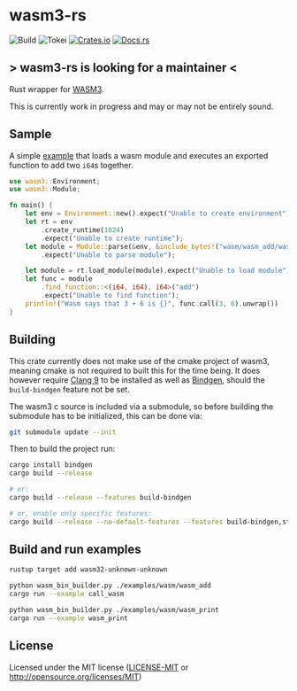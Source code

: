 # wasm3-rs

![Build](https://github.com/wasm3/wasm3-rs/workflows/Rust/badge.svg?branch=master) ![Tokei](https://tokei.rs/b1/github/wasm3/wasm3-rs)
[![Crates.io](https://img.shields.io/crates/v/wasm3.svg)](https://crates.io/crates/wasm3)
[![Docs.rs](https://docs.rs/wasm3/badge.svg)](https://docs.rs/wasm3)

## > wasm3-rs is looking for a maintainer <

Rust wrapper for [WASM3](https://github.com/wasm3/wasm3).

This is currently work in progress and may or may not be entirely sound.

## Sample

A simple [example](./examples/call_wasm.rs) that loads a wasm module and executes an exported function to add two `i64`s together.

```rust
use wasm3::Environment;
use wasm3::Module;

fn main() {
    let env = Environment::new().expect("Unable to create environment");
    let rt = env
        .create_runtime(1024)
        .expect("Unable to create runtime");
    let module = Module::parse(&env, &include_bytes!("wasm/wasm_add/wasm_add.wasm")[..])
        .expect("Unable to parse module");

    let module = rt.load_module(module).expect("Unable to load module");
    let func = module
        .find_function::<(i64, i64), i64>("add")
        .expect("Unable to find function");
    println!("Wasm says that 3 + 6 is {}", func.call(3, 6).unwrap())
}
```

## Building

This crate currently does not make use of the cmake project of wasm3, meaning cmake is not required to built this for the time being.
It does however require [Clang 9](https://releases.llvm.org/download.html#9.0.0) to be installed as well as [Bindgen](https://github.com/rust-lang/rust-bindgen), should the `build-bindgen` feature not be set.

The wasm3 c source is included via a submodule, so before building the submodule has to be initialized, this can be done via:
```sh
git submodule update --init
```

Then to build the project run:

```sh
cargo install bindgen
cargo build --release

# or:
cargo build --release --features build-bindgen

# or, enable only specific features:
cargo build --release --no-default-features --features build-bindgen,std,use-32bit-slots,wasi
```


## Build and run examples

```sh
rustup target add wasm32-unknown-unknown

python wasm_bin_builder.py ./examples/wasm/wasm_add
cargo run --example call_wasm

python wasm_bin_builder.py ./examples/wasm/wasm_print
cargo run --example wasm_print
```


## License

Licensed under the MIT license ([LICENSE-MIT](LICENSE-MIT) or <http://opensource.org/licenses/MIT>)
